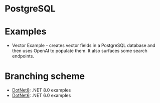 # PostgreSQL

# Examples
- Vector Example - creates vector fields in a PostgreSQL database and then uses OpenAI to populate them.  It also surfaces some search endpoints.

# Branching scheme
- [DotNet8](https://github.com/madcodemonkey/PostgreSQL/tree/DotNet8): .NET 8.0 examples
- [DotNet6](https://github.com/madcodemonkey/PostgreSQL/tree/DotNet6): .NET 6.0 examples 
